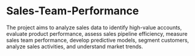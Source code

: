 # Sales-Team-Performance
The project aims to analyze sales data to identify high-value accounts, evaluate product performance, assess sales pipeline efficiency, measure sales team performance, develop predictive models, segment customers, analyze sales activities, and understand market trends.
